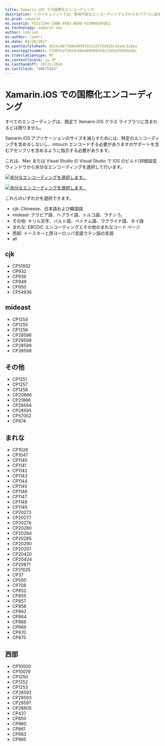 ```yaml
---
title: Xamarin.iOS での国際化エンコーディング
description: このドキュメントでは、使用可能なエンコーディングとそれらをアプリに追加する方法について説明する Xamarin.iOS の国際化エンコーディングについて説明します。
ms.prod: xamarin
ms.assetid: F5117294-28BB-4583-B6A0-A339B050FDE1
ms.technology: xamarin-ios
author: lobrien
ms.author: laobri
ms.date: 04/28/2017
ms.openlocfilehash: db24c8677b0a3099193132575e92bc43a4c31dea
ms.sourcegitcommit: 729035af392dc60edb9d99d3dc13d1ef69d5e46c
ms.translationtype: MT
ms.contentlocale: ja-JP
ms.lasthandoff: 10/31/2018
ms.locfileid: "50675563"
---
```

# <a name="internationalization-encodings-in-xamarinios"></a>Xamarin.iOS での国際化エンコーディング

すべてのエンコーディングは、既定で Xamarin.iOS クラス ライブラリに含まれるとは限りません。

Xamarin.iOS アプリケーションのサイズを減らすためには、特定のエンコーディングを含めるしないし、mtouch エンコードする必要がありますのサポートを含むアセンブリを含めるように指示する必要があります。

これは、Mac または Visual Studio の Visual Studio で iOS のビルド/詳細設定 ウィンドウから余分なエンコーディングを選択して行います。

 [![](encodings-images/00.png "余分なエンコーディングを選択します。")](encodings-images/00.png#lightbox)

 [![](encodings-images/00a.png "余分なエンコーディングを選択します。")](encodings-images/00a.png#lightbox)

これらのいずれかを選択できます。

-  cjk: Chineese、日本語および韓国語
-  mideast: アラビア語、ヘブライ語、トルコ語、ラテン 5。
-  その他: キリル文字、バルト語、ベトナム語、ウクライナ語、タイ語
-  まれな: EBCDIC エンコーディングとその他のまれなコード ページ
-  西部: イースターと西ヨーロッパ言語ラテン語の言語
-  all


 <a name="cjk" />


## <a name="cjk"></a>cjk

-  CP51932
-  CP932
-  CP936
-  CP949
-  CP950
-  CP54936


 <a name="mideast" />


## <a name="mideast"></a>mideast

-  CP1254
-  CP1255
-  CP1256
-  CP28596
-  CP28598
-  CP28599
-  CP38598


 <a name="other" />


## <a name="other"></a>その他

-  CP1251
-  CP1257
-  CP1258
-  CP20866
-  CP21866
-  CP28594
-  CP28595
-  CP57002
-  CP874


 <a name="rare" />


## <a name="rare"></a>まれな

-  CP1026
-  CP1047
-  CP1140
-  CP1141
-  CP1142
-  CP1143
-  CP1144
-  CP1145
-  CP1146
-  CP1147
-  CP1148
-  CP1149
-  CP20273
-  CP20277
-  CP20278
-  CP20280
-  CP20284
-  CP20285
-  CP20290
-  CP20297
-  CP20420
-  CP20424
-  CP20871
-  CP21025
-  CP37
-  CP500
-  CP708
-  CP852
-  CP855
-  CP857
-  CP858
-  CP862
-  CP864
-  CP866
-  CP869
-  CP870
-  CP875


 <a name="west" />


## <a name="west"></a>西部

-  CP10000
-  CP10079
-  CP1250
-  CP1252
-  CP1253
-  CP28592
-  CP28593
-  CP28597
-  CP28605
-  CP437
-  CP850
-  CP860
-  CP861
-  CP863
-  CP865

